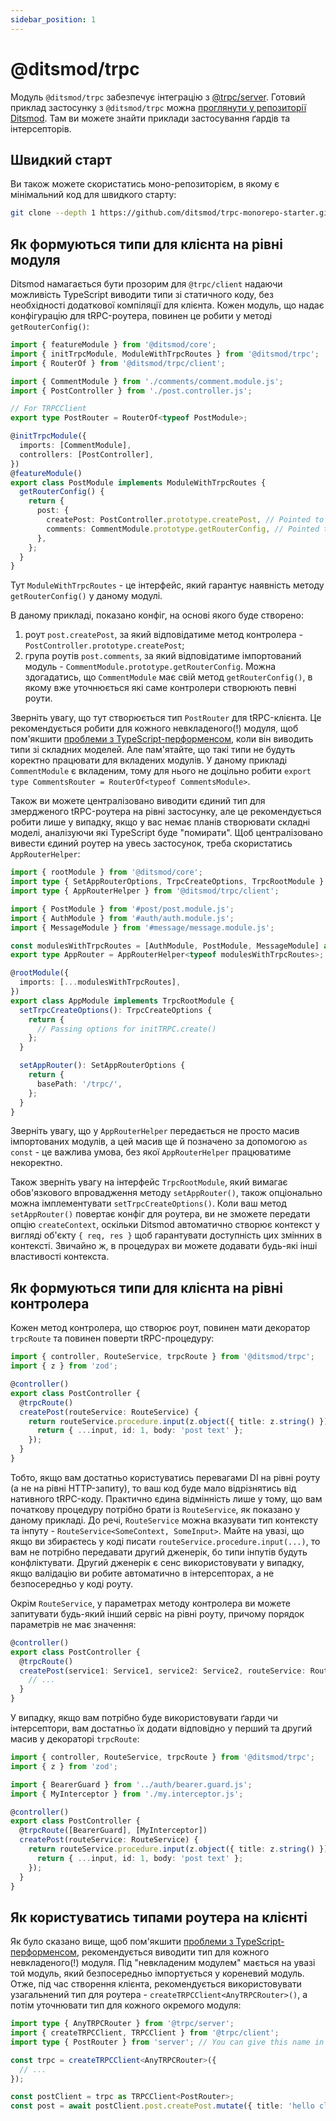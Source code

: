 ```yaml
---
sidebar_position: 1
---
```


# @ditsmod/trpc

Модуль `@ditsmod/trpc` забезпечує інтеграцію з [@trpc/server][1]. Готовий приклад застосунку з `@ditsmod/trpc` можна [проглянути у репозиторії Ditsmod][2]. Там ви можете знайти приклади застосування ґардів та інтерсепторів.

## Швидкий старт

Ви також можете скористатись моно-репозиторієм, в якому є мінімальний код для швидкого старту:

```bash
git clone --depth 1 https://github.com/ditsmod/trpc-monorepo-starter.git
```

## Як формуються типи для клієнта на рівні модуля

Ditsmod намагається бути прозорим для `@trpc/client` надаючи можливість TypeScript виводити типи зі статичного коду, без необхідності додаткової компіляції для клієнта. Кожен модуль, що надає конфігурацію для tRPC-роутера, повинен це робити у методі `getRouterConfig()`:

```ts {9,18-23}
import { featureModule } from '@ditsmod/core';
import { initTrpcModule, ModuleWithTrpcRoutes } from '@ditsmod/trpc';
import { RouterOf } from '@ditsmod/trpc/client';

import { CommentModule } from './comments/comment.module.js';
import { PostController } from './post.controller.js';

// For TRPCClient
export type PostRouter = RouterOf<typeof PostModule>;

@initTrpcModule({
  imports: [CommentModule],
  controllers: [PostController],
})
@featureModule()
export class PostModule implements ModuleWithTrpcRoutes {
  getRouterConfig() {
    return {
      post: {
        createPost: PostController.prototype.createPost, // Pointed to a controller
        comments: CommentModule.prototype.getRouterConfig, // Pointed to a module
      },
    };
  }
}
```

Тут `ModuleWithTrpcRoutes` - це інтерфейс, який гарантує наявність методу `getRouterConfig()` у даному модулі.

В даному прикладі, показано конфіг, на основі якого буде створено:

1. роут `post.createPost`, за який відповідатиме метод контролера - `PostController.prototype.createPost`;
2. група роутів `post.comments`, за який відповідатиме імпортований модуль - `CommentModule.prototype.getRouterConfig`. Можна здогадатись, що `CommentModule` має свій метод `getRouterConfig()`, в якому вже уточнюється які саме контролери створюють певні роути.

Зверніть увагу, що тут створюється тип `PostRouter` для tRPC-клієнта. Це рекомендується робити для кожного невкладеного(!) модуля, щоб пом'якшити [проблеми з TypeScript-перформенсом][3], коли він виводить типи зі складних моделей. Але пам'ятайте, що такі типи не будуть коректно працювати для вкладених модулів. У даному прикладі `CommentModule` є вкладеним, тому для нього не доцільно робити `export type CommentsRouter = RouterOf<typeof CommentsModule>`.

Також ви можете централізовано виводити єдиний тип для змердженого tRPC-роутера на рівні застосунку, але це рекомендується робити лише у випадку, якщо у вас немає планів створювати складні моделі, аналізуючи які TypeScript буде "помирати". Щоб централізовано вивести єдиний роутер на увесь застосунок, треба скористатись `AppRouterHelper`:

```ts {9-10,13}
import { rootModule } from '@ditsmod/core';
import type { SetAppRouterOptions, TrpcCreateOptions, TrpcRootModule } from '@ditsmod/trpc';
import type { AppRouterHelper } from '@ditsmod/trpc/client';

import { PostModule } from '#post/post.module.js';
import { AuthModule } from '#auth/auth.module.js';
import { MessageModule } from '#message/message.module.js';

const modulesWithTrpcRoutes = [AuthModule, PostModule, MessageModule] as const;
export type AppRouter = AppRouterHelper<typeof modulesWithTrpcRoutes>;

@rootModule({
  imports: [...modulesWithTrpcRoutes],
})
export class AppModule implements TrpcRootModule {
  setTrpcCreateOptions(): TrpcCreateOptions {
    return {
      // Passing options for initTRPC.create()
    };
  }

  setAppRouter(): SetAppRouterOptions {
    return {
      basePath: '/trpc/',
    };
  }
}
```

Зверніть увагу, що у `AppRouterHelper` передається не просто масив імпортованих модулів, а цей масив ще й позначено за допомогою `as const` - це важлива умова, без якої `AppRouterHelper` працюватиме некоректно.

Також зверніть увагу на інтерфейс `TrpcRootModule`, який вимагає обов'язкового впровадження методу `setAppRouter()`, також опціонально можна імплементувати `setTrpcCreateOptions()`. Коли ваш метод `setAppRouter()` повертає конфіг для роутера, ви не зможете передати опцію `createContext`, оскільки Ditsmod автоматично створює контекст у вигляді об'єкту `{ req, res }` щоб гарантувати доступність цих змінних в контексті. Звичайно ж, в процедурах ви можете додавати будь-які інші властивості контекста.

## Як формуються типи для клієнта на рівні контролера

Кожен метод контролера, що створює роут, повинен мати декоратор `trpcRoute` та повинен поверти tRPC-процедуру:

```ts {8-10}
import { controller, RouteService, trpcRoute } from '@ditsmod/trpc';
import { z } from 'zod';

@controller()
export class PostController {
  @trpcRoute()
  createPost(routeService: RouteService) {
    return routeService.procedure.input(z.object({ title: z.string() })).mutation(({ input }) => {
      return { ...input, id: 1, body: 'post text' };
    });
  }
}
```

Тобто, якщо вам достатньо користуватись перевагами DI на рівні роуту (а не на рівні HTTP-запиту), то ваш код буде мало відрізнятись від нативного tRPC-коду. Практично єдина відмінність лише у тому, що вам початкову процедуру потрібно брати із `RouteService`, як показано у даному прикладі. До речі, `RouteService` можна вказувати тип контексту та інпуту - `RouteService<SomeContext, SomeInput>`. Майте на увазі, що якщо ви збираєтесь у коді писати `routeService.procedure.input(...)`, то вам не потрібно передавати другий дженерік, бо типи інпутів будуть конфліктувати. Другий дженерік є сенс використовувати у випадку, якщо валідацію ви робите автоматично в інтерсепторах, а не безпосередньо у коді роуту.

Окрім `RouteService`, у параметрах методу контролера ви можете запитувати будь-який інший сервіс на рівні роуту, причому порядок параметрів не має значення:

```ts {4}
@controller()
export class PostController {
  @trpcRoute()
  createPost(service1: Service1, service2: Service2, routeService: RouteService) {
    // ...
  }
}
```

У випадку, якщо вам потрібно буде використовувати ґарди чи інтерсептори, вам достатньо їх додати відповідно у перший та другий масив у декораторі `trpcRoute`:

```ts {9}
import { controller, RouteService, trpcRoute } from '@ditsmod/trpc';
import { z } from 'zod';

import { BearerGuard } from '../auth/bearer.guard.js';
import { MyInterceptor } from './my.interceptor.js';

@controller()
export class PostController {
  @trpcRoute([BearerGuard], [MyInterceptor])
  createPost(routeService: RouteService) {
    return routeService.procedure.input(z.object({ title: z.string() })).mutation(({ input }) => {
      return { ...input, id: 1, body: 'post text' };
    });
  }
}
```

## Як користуватись типами роутера на клієнті

Як було сказано вище, щоб пом'якшити [проблеми з TypeScript-перформенсом][3], рекомендується виводити тип для кожного невкладеного(!) модуля. Під "невкладеним модулем" мається на увазі той модуль, який безпосередньо імпортується у кореневий модуль. Отже, під час створення клієнта, рекомендується використовувати узагальнений тип для роутера - `createTRPCClient<AnyTRPCRouter>()`, а потім уточнювати тип для кожного окремого модуля:

```ts
import type { AnyTRPCRouter } from '@trpc/server';
import { createTRPCClient, TRPCClient } from '@trpc/client';
import type { PostRouter } from 'server'; // You can give this name in your monorepo

const trpc = createTRPCClient<AnyTRPCRouter>({
  // ...
});

const postClient = trpc as TRPCClient<PostRouter>;
const post = await postClient.post.createPost.mutate({ title: 'hello client' });
```

[1]: https://trpc.io/docs/quickstart
[2]: https://github.com/ditsmod/ditsmod/tree/main/examples/18-trpc-server
[3]: https://github.com/trpc/trpc/discussions/2448
